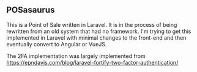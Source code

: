 ## POSasaurus

This is a Point of Sale written in Laravel.  It is in the process of being rewritten from an old system that had no framework.  I'm trying to get this implemented in Laravel with minimal changes to the front-end and then eventually convert to Angular or VueJS.

The 2FA implementation was largely implemented from https://epndavis.com/blog/laravel-fortify-two-factor-authentication/